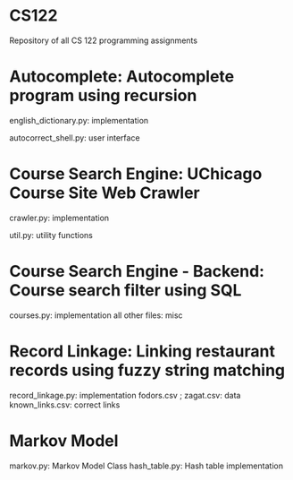 # CS122
Repository of all CS 122 programming assignments

# Autocomplete: Autocomplete program using recursion
english_dictionary.py: implementation

autocorrect_shell.py: user interface

# Course Search Engine: UChicago Course Site Web Crawler
crawler.py: implementation

util.py: utility functions

# Course Search Engine - Backend: Course search filter using SQL
courses.py: implementation
all other files: misc

# Record Linkage: Linking restaurant records using fuzzy string matching
record_linkage.py: implementation
fodors.csv ; zagat.csv: data
known_links.csv: correct links

# Markov Model
markov.py: Markov Model Class
hash_table.py: Hash table implementation
